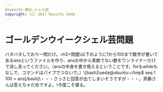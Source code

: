 ```yaml
---
Keywords:寝る,シェル芸
Copyright: (C) 2017 Ryuichi Ueda
---
```

# ゴールデンウイークシェル芸問題
バタバタしており一問だけ。\<h2>問題</h2>\以下のように1から100まで数字が書いてあるansというファイルを作り、ansの中から素数でない数をワンライナーだけで消し去ってください。（ansの中身を書き換えるということです。forもwhileもなしで、コマンドはパイプでつないで。）\\[bash]\ueda\@ubuntu:~/tmp$ seq 1 100 &gt; ans\[/bash]\\・・・さっさと回答が出てしまいそうですが・・・。斉藤さんは答えちゃだめですよ。\\今度こそ寝る。

